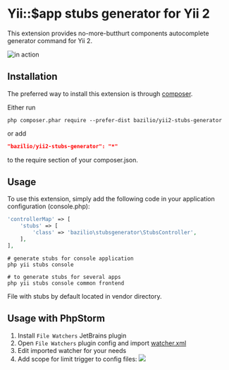 Yii::$app stubs generator for Yii 2
===================================

This extension provides no-more-butthurt components autocomplete generator command for Yii 2.

![in action](http://monosnap.com/image/vCnH1SWaXwKXLuchkutNGZXkeeoYWK.png)

Installation
------------

The preferred way to install this extension is through [composer](http://getcomposer.org/download/).

Either run

```
php composer.phar require --prefer-dist bazilio/yii2-stubs-generator
```

or add

```json
"bazilio/yii2-stubs-generator": "*"
```

to the require section of your composer.json.


Usage
-----

To use this extension, simply add the following code in your application configuration (console.php):

```php
'controllerMap' => [
    'stubs' => [
        'class' => 'bazilio\stubsgenerator\StubsController',
    ],
],
```

```
# generate stubs for console application
php yii stubs console

# to generate stubs for several apps
php yii stubs console common frontend
```

File with stubs by default located in vendor directory.

Usage with PhpStorm
-------------------

1. Install `File Watchers` JetBrains plugin
2. Open `File Watchers` plugin config and import [watcher.xml](watcher.xml)
3. Edit imported watcher for your needs
4. Add scope for limit trigger to config files: ![](http://monosnap.com/image/I75MVnqdTuyH0LkYnYjIDcTnMege6I.png)
